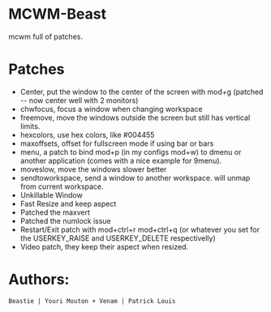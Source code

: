 MCWM-Beast
==========

mcwm full of patches.

Patches
=======

- Center, put the window to the center of the screen with mod+g (patched -- now center well with 2 monitors)
- chwfocus, focus a window when changing workspace
- freemove, move the windows outside the screen but still has vertical limits.
- hexcolors, use hex colors, like #004455
- maxoffsets, offset for fullscreen mode if using bar or bars
- menu, a patch to bind mod+p (in my configs mod+w) to dmenu or another application (comes with a nice example for 9menu).
- moveslow, move the windows slower better
- sendtoworkspace, send  a window to another workspace. will unmap from current workspace.
- Unkillable Window
- Fast Resize and keep aspect
- Patched the maxvert
- Patched the numlock issue
- Restart/Exit patch with mod+ctrl+r mod+ctrl+q 
    (or whatever you set for the USERKEY_RAISE and USERKEY_DELETE respectivelly)
- Video patch, they keep their aspect when resized.


Authors:
=======

`Beastie | Youri Mouton + Venam | Patrick Louis`
